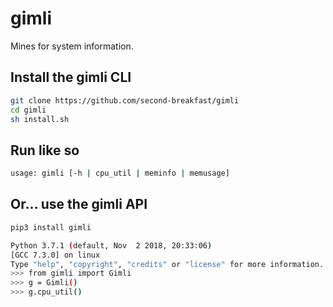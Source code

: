 # gimli
Mines for system information.

## Install the gimli CLI
```bash
git clone https://github.com/second-breakfast/gimli
cd gimli
sh install.sh
```

## Run like so
```bash
usage: gimli [-h | cpu_util | meminfo | memusage]
```

## Or... use the gimli API
```bash
pip3 install gimli

Python 3.7.1 (default, Nov  2 2018, 20:33:06) 
[GCC 7.3.0] on linux
Type "help", "copyright", "credits" or "license" for more information.
>>> from gimli import Gimli
>>> g = Gimli()
>>> g.cpu_util()
```
